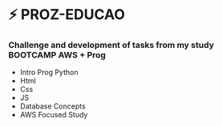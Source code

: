 <h1>⚡ PROZ-EDUCAO </h1>
<h3>Challenge and development of tasks from my study BOOTCAMP AWS + Prog</h3>

*   Intro Prog Python 
*   Html
*   Css
*   JS
*   Database Concepts
*   AWS Focused Study
